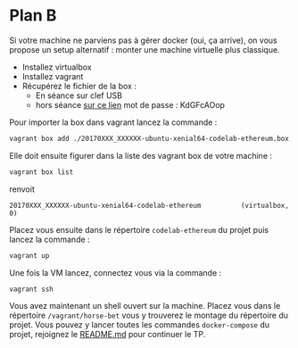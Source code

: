 # Plan B

Si votre machine ne parviens pas à gérer docker (oui, ça arrive), on vous propose un setup alternatif : monter une machine virtuelle plus classique.
* Installez virtualbox
* Installez vagrant
* Récupérez le fichier de la box :
	* En séance sur clef USB
	* hors séance [sur ce lien](http://dl.free.fr/oCTCWWoPk) mot de passe : KdGFcAOop

Pour importer la box dans vagrant lancez la commande :
```bash
vagrant box add ./20170XXX_XXXXXX-ubuntu-xenial64-codelab-ethereum.box --name 20170XXX_XXXXXX-ubuntu-xenial64-codelab-ethereum
```
Elle doit ensuite figurer dans la liste des vagrant box de votre machine :
```bash
vagrant box list
```
renvoit 
```
20170XXX_XXXXXX-ubuntu-xenial64-codelab-ethereum          (virtualbox, 0)
```

Placez vous ensuite dans le répertoire `codelab-ethereum` du projet puis lancez la commande :
```bash
vagrant up
```
Une fois la VM lancez, connectez vous via la commande :
```bash
vagrant ssh
```
Vous avez maintenant un shell ouvert sur la machine.
Placez vous dans le répertoire `/vagrant/horse-bet` vous y trouverez le montage du répertoire du projet.
Vous pouvez y lancer toutes les commandes `docker-compose` du projet, rejoignez le [README.md](../README.md) pour continuer le TP.